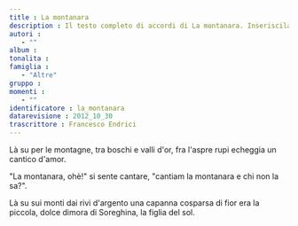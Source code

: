 ```yaml
--- 
title : La montanara
description : Il testo completo di accordi di La montanara. Inseriscila nel tuo canzoniere!
autori : 
   - ""
album : 
tonalita : 
famiglia : 
   - "Altre"
gruppo : 
momenti : 
   - ""
identificatore : la_montanara
datarevisione : 2012_10_30
trascrittore : Francesco Endrici
--- 
```




Là su per le montagne, 
tra boschi e valli d'or, 
fra l'aspre rupi echeggia 
un cantico d'amor.


"La montanara, ohè!" 
si sente cantare, 
"cantiam la montanara 
e chi non la sa?". 


Là su sui monti dai rivi d'argento 
una capanna cosparsa di fior 
era la piccola, dolce dimora 
di Soreghina, la figlia del sol.



